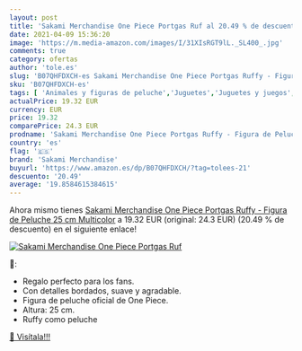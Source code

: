 ```yaml
---
layout: post
title: 'Sakami Merchandise One Piece Portgas Ruf al 20.49 % de descuento'
date: 2021-04-09 15:36:20
image: 'https://m.media-amazon.com/images/I/31XIsRGT9lL._SL400_.jpg'
comments: true
category: ofertas
author: 'tole.es'
slug: 'B07QHFDXCH-es Sakami Merchandise One Piece Portgas Ruffy - Figura de...'
sku: 'B07QHFDXCH-es'
tags: [ 'Animales y figuras de peluche','Juguetes','Juguetes y juegos','Peluches','peluche','sakami merchandise', ]
actualPrice: 19.32 EUR
currency: EUR
price: 19.32
comparePrice: 24.3 EUR
prodname: 'Sakami Merchandise One Piece Portgas Ruffy - Figura de Peluche  25 cm   Multicolor'
country: 'es'
flag: '🇪🇸'
brand: 'Sakami Merchandise'
buyurl: 'https://www.amazon.es/dp/B07QHFDXCH/?tag=tolees-21'
descuento: '20.49'
average: '19.8584615384615'
---
```


Ahora mismo tienes [Sakami Merchandise One Piece Portgas Ruffy - Figura de Peluche  25 cm   Multicolor](https://www.amazon.es/dp/B07QHFDXCH/?tag=tolees-21) a 19.32 EUR (original: 24.3 EUR) (20.49 %  de descuento) en el siguiente enlace!

[![Sakami Merchandise One Piece Portgas Ruf](https://m.media-amazon.com/images/I/31XIsRGT9lL._SL400_.jpg)](https://www.amazon.es/dp/B07QHFDXCH/?tag=tolees-21)

🔎:

- Regalo perfecto para los fans.
- Con detalles bordados, suave y agradable.
- Figura de peluche oficial de One Piece.
- Altura: 25 cm.
- Ruffy como peluche

[🛒 Visítala!!!](https://www.amazon.es/dp/B07QHFDXCH/?tag=tolees-21)
